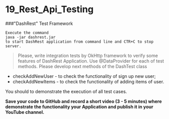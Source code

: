 # 19_Rest_Api_Testing

###"DashRest" Test Framework

```
Execute the command
java -jar dashrest.jar
to start DashRest application from command line and CTR+C to stop server.
```

> Please, write integration tests by OkHttp framework to verify some features of DashRest Application.
Use @DataProvider for each of test methods.
Please develop next methods of the DashTest class

- checkAddNewUser - to check the functionality of sign up new user;
- checkAddNewItems - to check the functionality of adding items of user.

You should to demonstrate the execution of all test cases.

**Save your code to GitHub and record a short video (3 - 5 minutes) where demonstrate the functionality your Application and publish it in your YouTube channel.**
